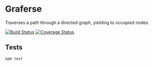 Graferse
========

Traverses a path through a directed graph, yielding to occupied nodes

[![Build Status](https://github.com/krisl/graferse/actions/workflows/node.js.yml/badge.svg)](https://github.com/krisl/graferse/actions)
[![Coverage Status](https://coveralls.io/repos/github/krisl/graferse/badge.svg)](https://coveralls.io/github/krisl/graferse)


## Tests

  `npm test`
